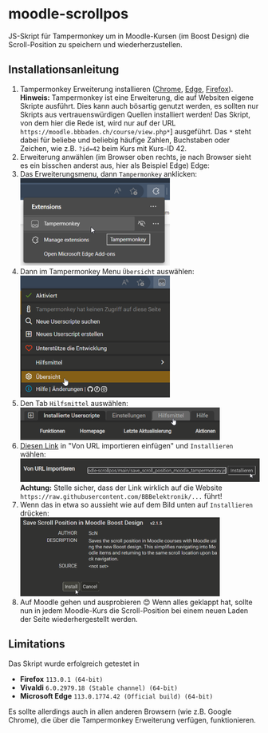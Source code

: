 # moodle-scrollpos
JS-Skript für Tampermonkey um in Moodle-Kursen (im Boost Design) die Scroll-Position zu speichern und wiederherzustellen.

## Installationsanleitung
1.	Tampermonkey Erweiterung installieren ([Chrome](https://chrome.google.com/webstore/detail/tampermonkey/dhdgffkkebhmkfjojejmpbldmpobfkfo), [Edge](https://microsoftedge.microsoft.com/addons/detail/tampermonkey/iikmkjmpaadaobahmlepeloendndfphd?hl=de-DE&gl=CH), [Firefox](https://addons.mozilla.org/de/firefox/addon/tampermonkey/)).<br>
**Hinweis:** Tampermonkey ist eine Erweiterung, die auf Websiten eigene Skripte ausführt. Dies kann auch bösartig genutzt werden, es sollten nur Skripts aus vertrauenswürdigen Quellen installiert werden! Das Skript, von dem hier die Rede ist, wird nur auf der URL `https://moodle.bbbaden.ch/course/view.php*`] ausgeführt. Das `*` steht dabei für beliebe und beliebig häufige Zahlen, Buchstaben oder Zeichen, wie z.B. `?id=42` beim Kurs mit Kurs-ID 42.
2.	Erweiterung anwählen (im Browser oben rechts, je nach Browser sieht es ein bisschen anderst aus, hier als Beispiel Edge)
Edge:   
3.	Das Erweiterungsmenu, dann `Tampermonkey` anklicken:<br><img src="images/edge1_de.png" width="300">
4.  Dann im Tampermonkey Menu `Übersicht` auswählen:<br><img src="images/edge2_de.png" width="300">
5.	Den Tab `Hilfsmittel` auswählen:<br><img src="images/edge3_de.png" width="400">
6.	[Diesen Link](https://raw.githubusercontent.com/BBBelektronik/moodle-scrollpos/main/save_scroll_position_moodle_tampermonkey.js) in "Von URL importieren einfügen" und `Installieren` wählen:<br><img src="images/edge4_de.png" width="500"><br>
**Achtung:** Stelle sicher, dass der Link wirklich auf die Website `https://raw.githubusercontent.com/BBBelektronik/...` führt!
7. Wenn das in etwa so aussieht wie auf dem Bild unten auf `Installieren` drücken:<br><img src="images/edge5_de.png" width="400">
8.	Auf Moodle gehen und ausprobieren 😊 Wenn alles geklappt hat, sollte nun in jedem Moodle-Kurs die Scroll-Position bei einem neuen Laden der Seite wiederhergestellt werden.

## Limitations
Das Skript wurde erfolgreich getestet in
* **Firefox** `113.0.1 (64-bit)`
* **Vivaldi** `6.0.2979.18 (Stable channel) (64-bit)`
* **Microsoft Edge** `113.0.1774.42 (Official build) (64-bit)`

Es sollte allerdings auch in allen anderen Browsern (wie z.B. Google Chrome), die über die Tampermonkey Erweiterung verfügen, funktionieren.